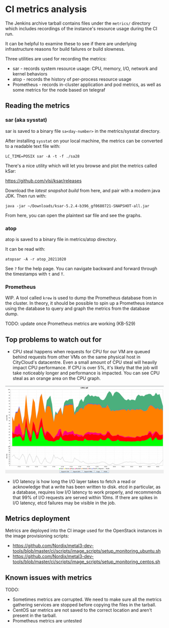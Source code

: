 # CI metrics analysis

The Jenkins archive tarball contains files under the `metrics/` directory which
includes recordings of the instance's resource usage during the CI run.

It can be helpful to examine these to see if there are underlying
infrastructure reasons for build failures or build slowness.

Three utilities are used for recording the metrics:

* sar - records system resource usage: CPU, memory, I/O, network and kernel
  behaviors
* atop - records the history of per-process resource usage
* Prometheus - records in-cluster application and pod metrics, as well as some
  metrics for the node based on telegraf

## Reading the metrics

### sar (aka sysstat)

sar is saved to a binary file `sa<day-number>` in the metrics/sysstat
directory.

After installing `sysstat` on your local machine, the metrics can be converted
to a readable text file with:

`LC_TIME=POSIX sar -A -t -f ./sa28`

There's a nice utility which will let you browse and plot the metrics called
kSar:

<https://github.com/vlsi/ksar/releases>

Download the *latest snapshot build* from here, and pair with a modern java
JDK. Then run with:

`java -jar ~/Downloads/ksar-5.2.4-b396_gf0680721-SNAPSHOT-all.jar`

From here, you can open the plaintext sar file and see the graphs.

### atop

atop is saved to a binary file in metrics/atop directory.

It can be read with:

`atopsar -A -r atop_20211020`

See `?` for the help page. You can navigate backward and forward through the
timestamps with `t` and `T`.

### Prometheus

WIP. A tool called `krew` is used to dump the Prometheus database from in the
cluster. In theory, it should be possible to spin up a Prometheus instance
using the database to query and graph the metrics from the database dump.

TODO: update once Prometheus metrics are working (KB-529)

## Top problems to watch out for

* CPU steal happens when requests for CPU for our VM are queued behind requests
  from other VMs on the same physical host in CityCloud's datacentre. Even a
  small amount of CPU steal will heavily impact CPU performance. If CPU is over
  5%, it's likely that the job will take noticeably longer and performance is
  impacted. You can see CPU steal as an orange area on the CPU graph.

![A VM absolutely hosed by CPU steal](images/steal.png)

* I/O latency is how long the I/O layer takes to fetch a read or acknowledge
  that a write has been written to disk. etcd in particular, as a database,
  requires low I/O latency to work properly, and recommends that 99% of I/O
  requests are served within 10ms. If there are spikes in I/O latency, etcd
  failures may be visible in the job.

## Metrics deployment

Metrics are deployed into the CI image used for the OpenStack instances in the
image provisioning scripts:

* <https://github.com/Nordix/metal3-dev-tools/blob/master/ci/scripts/image_scripts/setup_monitoring_ubuntu.sh>
* <https://github.com/Nordix/metal3-dev-tools/blob/master/ci/scripts/image_scripts/setup_monitoring_centos.sh>

## Known issues with metrics

TODO:

* Sometimes metrics are corrupted. We need to make sure all the metrics
  gathering services are stopped before copying the files in the tarball.
* CentOS sar metrics are not saved to the correct location and aren't present
  in the tarball.
* Prometheus metrics are untested
